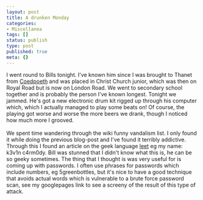 ```yaml
---
layout: post
title: A drunken Monday
categories:
- Miscellanea
tags: []
status: publish
type: post
published: true
meta: {}
---
```

I went round to Bills tonight. I've known him since I was brought to Thanet from <a href="http://en.wikipedia.org/wiki/Coedpoeth">Coedpoeth</a> and was placed in Christ Church junior, which was then on Royal Road but is now on London Road. We went to secondary school together and is probably the person I've known longest. Tonight we jammed. He's got a new electronic drum kit rigged up through his computer which, which I actually managed to play some beats on! Of course, the playing got worse and worse the more beers we drank, though I noticed how much more I grooved.<br /><br />We spent time wandering through the wiki funny vandalism list. I only found it while doing the previous blog-post and I've found it terribly addictive. Through this I found an article on the geek language <a href="http://en.wikipedia.org/wiki/Leet">leet</a> eg my name: k3v1n c4rm0dy. Bill was stunned that I didn't know what this is, he can be so geeky sometimes. The thing that I thought is was very useful for is coming up with passwords. I often use phrases for passwords which include numbers, eg 5greenbottles, but it's nice to have a good technique that avoids actual words which is vulnerable to a brute force password scan, see my googlepages link to see a screeny of the result of this type of attack.

